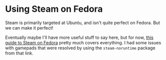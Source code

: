 # Using Steam on Fedora

Steam is primarily targeted at Ubuntu, and isn't quite perfect on Fedora. But we can make it perfect!

Eventually maybe I'll have more useful stuff to say here, but for now, [this guide to Steam on Fedora](http://negativo17.org/steam/) pretty much covers everything. I had some issues with gamepads that were resolved by using the `steam-noruntime` package from that link.
